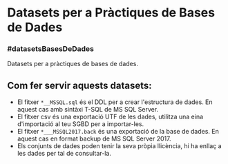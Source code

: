 # Datasets per a Pràctiques de Bases de Dades
### #datasetsBasesDeDades


Datasets per a pràctiques de bases de dades.

## Com fer servir aquests datasets:

* El fitxer `*__MSSQL.sql` és el DDL per a crear l'estructura de dades. En aquest cas amb sintàxi T-SQL de MS SQL Server.
* El fitxer csv és una exportació UTF de les dades, utilitza una eina d'importació al teu SGBD per a importar-les.
* El fitxer `*___MSSQL2017.back` és una exportació de la base de dades. En aquest cas en format backup de MS SQL Server 2017.
* Els conjunts de dades poden tenir la seva pròpia llicència, hi ha enllaç a les dades per tal de consultar-la.

